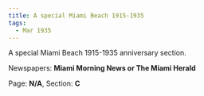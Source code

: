 ```yaml
---  
title: A special Miami Beach 1915-1935  
tags:  
  - Mar 1935  
---  
```

  
A special Miami Beach 1915-1935 anniversary section.  
  
Newspapers: **Miami Morning News or The Miami Herald**  
  
Page: **N/A**, Section: **C** 
